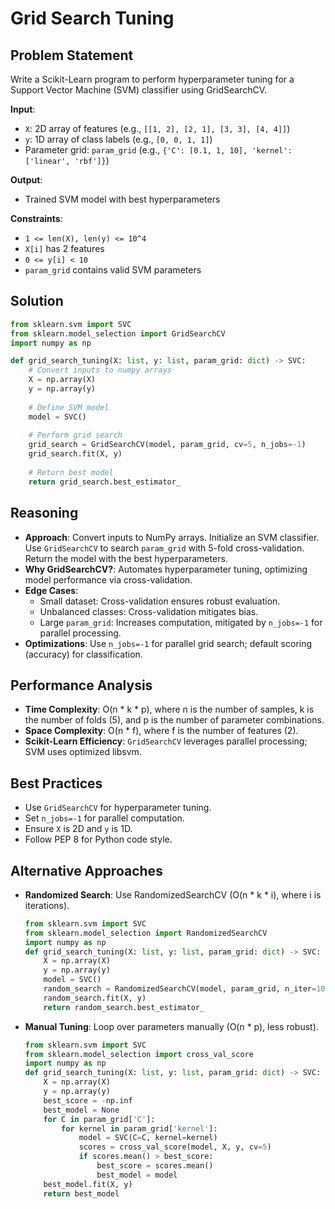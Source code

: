# Grid Search Tuning

## Problem Statement
Write a Scikit-Learn program to perform hyperparameter tuning for a Support Vector Machine (SVM) classifier using GridSearchCV.

**Input**:
- `X`: 2D array of features (e.g., `[[1, 2], [2, 1], [3, 3], [4, 4]]`)
- `y`: 1D array of class labels (e.g., `[0, 0, 1, 1]`)
- Parameter grid: `param_grid` (e.g., `{'C': [0.1, 1, 10], 'kernel': ['linear', 'rbf']}`)

**Output**:
- Trained SVM model with best hyperparameters

**Constraints**:
- `1 <= len(X), len(y) <= 10^4`
- `X[i]` has 2 features
- `0 <= y[i] < 10`
- `param_grid` contains valid SVM parameters

## Solution
```python
from sklearn.svm import SVC
from sklearn.model_selection import GridSearchCV
import numpy as np

def grid_search_tuning(X: list, y: list, param_grid: dict) -> SVC:
    # Convert inputs to numpy arrays
    X = np.array(X)
    y = np.array(y)
    
    # Define SVM model
    model = SVC()
    
    # Perform grid search
    grid_search = GridSearchCV(model, param_grid, cv=5, n_jobs=-1)
    grid_search.fit(X, y)
    
    # Return best model
    return grid_search.best_estimator_
```

## Reasoning
- **Approach**: Convert inputs to NumPy arrays. Initialize an SVM classifier. Use `GridSearchCV` to search `param_grid` with 5-fold cross-validation. Return the model with the best hyperparameters.
- **Why GridSearchCV?**: Automates hyperparameter tuning, optimizing model performance via cross-validation.
- **Edge Cases**:
  - Small dataset: Cross-validation ensures robust evaluation.
  - Unbalanced classes: Cross-validation mitigates bias.
  - Large `param_grid`: Increases computation, mitigated by `n_jobs=-1` for parallel processing.
- **Optimizations**: Use `n_jobs=-1` for parallel grid search; default scoring (accuracy) for classification.

## Performance Analysis
- **Time Complexity**: O(n * k * p), where n is the number of samples, k is the number of folds (5), and p is the number of parameter combinations.
- **Space Complexity**: O(n * f), where f is the number of features (2).
- **Scikit-Learn Efficiency**: `GridSearchCV` leverages parallel processing; SVM uses optimized libsvm.

## Best Practices
- Use `GridSearchCV` for hyperparameter tuning.
- Set `n_jobs=-1` for parallel computation.
- Ensure `X` is 2D and `y` is 1D.
- Follow PEP 8 for Python code style.

## Alternative Approaches
- **Randomized Search**: Use RandomizedSearchCV (O(n * k * i), where i is iterations).
  ```python
  from sklearn.svm import SVC
  from sklearn.model_selection import RandomizedSearchCV
  import numpy as np
  def grid_search_tuning(X: list, y: list, param_grid: dict) -> SVC:
      X = np.array(X)
      y = np.array(y)
      model = SVC()
      random_search = RandomizedSearchCV(model, param_grid, n_iter=10, cv=5, n_jobs=-1, random_state=42)
      random_search.fit(X, y)
      return random_search.best_estimator_
  ```
- **Manual Tuning**: Loop over parameters manually (O(n * p), less robust).
  ```python
  from sklearn.svm import SVC
  from sklearn.model_selection import cross_val_score
  import numpy as np
  def grid_search_tuning(X: list, y: list, param_grid: dict) -> SVC:
      X = np.array(X)
      y = np.array(y)
      best_score = -np.inf
      best_model = None
      for C in param_grid['C']:
          for kernel in param_grid['kernel']:
              model = SVC(C=C, kernel=kernel)
              scores = cross_val_score(model, X, y, cv=5)
              if scores.mean() > best_score:
                  best_score = scores.mean()
                  best_model = model
      best_model.fit(X, y)
      return best_model
  ```